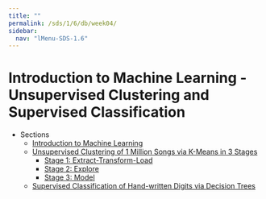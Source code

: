 ```yaml
---
title: ""
permalink: /sds/1/6/db/week04/
sidebar:
  nav: "lMenu-SDS-1.6"
---
```


Introduction to Machine Learning - Unsupervised Clustering and Supervised Classification
=======

* Sections
    * [Introduction to Machine Learning](06_MLIntro/011_IntroToML/)
    * [Unsupervised Clustering of 1 Million Songs via K-Means in 3 Stages](07_UnsupervisedClusteringKMeans_1MSongs/012_1MSongsKMeans_Intro/)
        * [Stage 1: Extract-Transform-Load](07_UnsupervisedClusteringKMeans_1MSongs/013_1MSongsKMeans_Stage1ETL/)
        * [Stage 2: Explore](07_UnsupervisedClusteringKMeans_1MSongs/014_1MSongsKMeans_Stage2Explore/)
        * [Stage 3: Model](07_UnsupervisedClusteringKMeans_1MSongs/015_1MSongsKMeans_Stage3Model/)
    * [Supervised Classification of Hand-written Digits via Decision Trees](08_SupervisedLearningDecisionTrees/016_DecisionTrees_HandWrittenDigitRecognition/)
